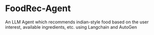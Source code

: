 # FoodRec-Agent
An LLM Agent which recommends indian-style food based on the user interest, available ingredients, etc. using Langchain and AutoGen
